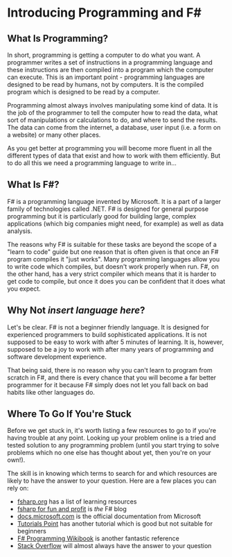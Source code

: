 # Introducing Programming and F<span>#</span>

## What Is Programming?

In short, programming is getting a computer to do what you want. A programmer writes a set of instructions in a programming language and these instructions are then compiled into a program which the computer can execute. This is an important point - programming languages are designed to be read by humans, not by computers. It is the compiled program which is designed to be read by a computer.

Programming almost always involves manipulating some kind of data. It is the job of the programmer to tell the computer how to read the data, what sort of manipulations or calculations to do, and where to send the results. The data can come from the internet, a database, user input (i.e. a form on a website) or many other places.

As you get better at programming you will become more fluent in all the different types of data that exist and how to work with them efficiently. But to do all this we need a programming language to write in...

## What Is F#?

F# is a programming language invented by Microsoft. It is a part of a larger family of technologies called .NET. F# is designed for general purpose programming but it is particularly good for building large, complex applications (which big companies might need, for example) as well as data analysis.

The reasons why F# is suitable for these tasks are beyond the scope of a "learn to code" guide but one reason that is often given is that once an F# program compiles it "just works". Many programming languages allow you to write code which compiles, but doesn't work properly when run. F#, on the other hand, has a very strict compiler which means that it is harder to get code to compile, but once it does you can be confident that it does what you expect.

## Why Not _insert language here_?

Let's be clear. F# is not a beginner friendly language. It is designed for experienced programmers to build sophisticated applications. It is not supposed to be easy to work with after 5 minutes of learning. It is, however, supposed to be a joy to work with after many years of programming and software development experience.

That being said, there is no reason why you can't learn to program from scratch in F#, and there is every chance that you will become a far better programmer for it because F# simply does not let you fall back on bad habits like other languages do.

## Where To Go If You're Stuck

Before we get stuck in, it's worth listing a few resources to go to if you're having trouble at any point. Looking up your problem online is a tried and tested solution to any programming problem (until you start trying to solve problems which no one else has thought about yet, then you're on your own!).

The skill is in knowing which terms to search for and which resources are likely to have the answer to your question. Here are a few places you can rely on:

- [fsharp.org](https://fsharp.org/learn.html) has a list of learning resources
- [fsharp for fun and profit](https://fsharpforfunandprofit.com/learning-fsharp/) is _the_ F# blog
- [docs.microsoft.com](https://docs.microsoft.com/en-us/dotnet/fsharp/) is the official documentation from Microsoft
- [Tutorials Point](https://www.tutorialspoint.com/fsharp/index.htm) has another tutorial which is good but not suitable for beginners
- [F# Programming Wikibook](https://en.wikibooks.org/wiki/F_Sharp_Programming) is another fantastic reference
- [Stack Overflow](https://stackoverflow.com/) will almost always have the answer to your question
